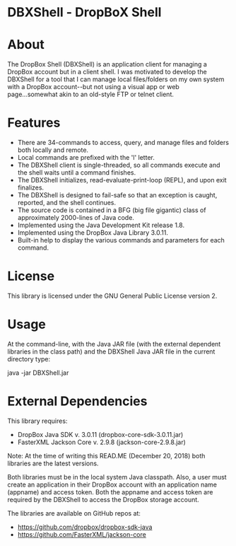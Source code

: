 # DBXShell - DropBoX Shell

About
=============================

The DropBox Shell (DBXShell) is an application client for managing a DropBox account but in a client shell. I was motivated to develop the DBXShell for a tool that I can manage local files/folders on my own system with a DropBox account--but not using a visual app or web page...somewhat akin to an old-style FTP or telnet client. 

Features
========

* There are 34-commands to access, query, and manage files and folders both locally and remote.
* Local commands are prefixed with the 'l' letter.
* The DBXShell client is single-threaded, so all commands execute and the shell waits until a command finishes.
* The DBXShell initializes, read-evaluate-print-loop (REPL), and upon exit finalizes.
* The DBXShell is designed to fail-safe so that an exception is caught, reported, and the shell continues.
* The source code is contained in a BFG (big file gigantic) class of approximately 2000-lines of Java code.
* Implemented using the Java Development Kit release 1.8.
* Implemented using the DropBox Java Library 3.0.11.
* Built-in help to display the various commands and parameters for each command.

License
===============================

This library is licensed under the GNU General Public License version 2.

Usage
===============================

At the command-line, with the Java JAR file (with the external dependent libraries in the class path) and the DBXShell Java JAR file in the current directory type:
 
java -jar DBXShell.jar


External Dependencies
=====================================
This library requires:

* DropBox Java SDK v. 3.0.11 (dropbox-core-sdk-3.0.11.jar)
* FasterXML Jackson Core v. 2.9.8  (jackson-core-2.9.8.jar) 

Note: At the time of writing this READ.ME (December 20, 2018) both libraries are the latest versions.

Both libraries must be in the local system Java classpath. Also, a user must create an application in their DropBox account with an application name (appname) and access token. Both the appname and access token are required by the DBXShell to access the DropBox storage account.

The libraries are available on GitHub repos at:

* https://github.com/dropbox/dropbox-sdk-java
* https://github.com/FasterXML/jackson-core

